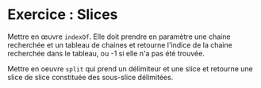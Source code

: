 # Exercice : Slices
Mettre en œuvre `indexOf`. Elle doit prendre en paramètre une chaine recherchée et un tableau de chaines
et retourne l'indice de la chaine recherchée dans le tableau, ou -1 si elle n'a pas été trouvée.

Mettre en oeuvre `split` qui prend un délimiteur et une slice et retourne une slice de slice constituée
des sous-slice délimitées.